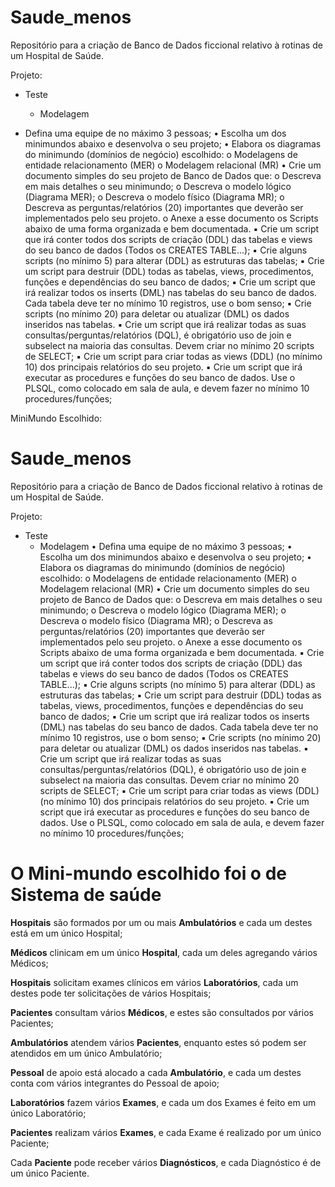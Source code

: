 # Saude_menos
Repositório para a criação de Banco de Dados ficcional relativo à rotinas de um Hospital de Saúde.



Projeto:
- Teste
  - Modelagem

- Defina uma equipe de no máximo 3 pessoas;
  • Escolha um dos minimundos abaixo e desenvolva o seu projeto;
  • Elabora os diagramas do minimundo (domínios de negócio) escolhido:
  o Modelagens de entidade relacionamento (MER)
  o Modelagem relacional (MR)
  • Crie um documento simples do seu projeto de Banco de Dados que:
  o Descreva em mais detalhes o seu minimundo;
  o Descreva o modelo lógico (Diagrama MER);
  o Descreva o modelo físico (Diagrama MR);
  o Descreva as perguntas/relatórios (20) importantes que deverão ser implementados pelo seu projeto.
  o Anexe a esse documento os Scripts abaixo de uma forma organizada e bem documentada.
  ▪ Crie um script que irá conter todos dos scripts de criação (DDL) das tabelas e views do seu banco de dados (Todos os CREATES TABLE...);
  ▪ Crie alguns scripts (no mínimo 5) para alterar (DDL) as estruturas das tabelas;
  ▪ Crie um script para destruir (DDL) todas as tabelas, views, procedimentos, funções e dependências do seu banco de dados;
  ▪ Crie um script que irá realizar todos os inserts (DML) nas tabelas do seu banco de dados. Cada tabela deve ter no mínimo 10 registros, use o bom senso;
  ▪ Crie scripts (no mínimo 20) para deletar ou atualizar (DML) os dados inseridos nas tabelas.
  ▪ Crie um script que irá realizar todas as suas consultas/perguntas/relatórios (DQL), é obrigatório uso de join e subselect na maioria das consultas. Devem criar no mínimo 20 scripts de SELECT;
  ▪ Crie um script para criar todas as views (DDL) (no mínimo 10) dos principais relatórios do seu projeto.
  ▪ Crie um script que irá executar as procedures e funções do seu banco de dados. Use o PLSQL, como colocado em sala de aula, e devem fazer no mínimo 10 procedures/funções;



MiniMundo Escolhido:

# Saude_menos
Repositório para a criação de Banco de Dados ficcional relativo à rotinas de um Hospital de Saúde.



Projeto:
- Teste
  - Modelagem
  • Defina uma equipe de no máximo 3 pessoas;
  • Escolha um dos minimundos abaixo e desenvolva o seu projeto;
  • Elabora os diagramas do minimundo (domínios de negócio) escolhido:
  o Modelagens de entidade relacionamento (MER)
  o Modelagem relacional (MR)
  • Crie um documento simples do seu projeto de Banco de Dados que:
  o Descreva em mais detalhes o seu minimundo;
  o Descreva o modelo lógico (Diagrama MER);
  o Descreva o modelo físico (Diagrama MR);
  o Descreva as perguntas/relatórios (20) importantes que deverão ser implementados pelo seu projeto.
  o Anexe a esse documento os Scripts abaixo de uma forma organizada e bem documentada.
  ▪ Crie um script que irá conter todos dos scripts de criação (DDL) das tabelas e views do seu banco de dados (Todos os CREATES TABLE...);
  ▪ Crie alguns scripts (no mínimo 5) para alterar (DDL) as estruturas das tabelas;
  ▪ Crie um script para destruir (DDL) todas as tabelas, views, procedimentos, funções e dependências do seu banco de dados;
  ▪ Crie um script que irá realizar todos os inserts (DML) nas tabelas do seu banco de dados. Cada tabela deve ter no mínimo 10 registros, use o bom senso;
  ▪ Crie scripts (no mínimo 20) para deletar ou atualizar (DML) os dados inseridos nas tabelas.
  ▪ Crie um script que irá realizar todas as suas consultas/perguntas/relatórios (DQL), é obrigatório uso de join e subselect na maioria das consultas. Devem criar no mínimo 20 scripts de SELECT;
  ▪ Crie um script para criar todas as views (DDL) (no mínimo 10) dos principais relatórios do seu projeto.
  ▪ Crie um script que irá executar as procedures e funções do seu banco de dados. Use o PLSQL, como colocado em sala de aula, e devem fazer no mínimo 10 procedures/funções;



# O Mini-mundo escolhido foi o de Sistema de saúde
**Hospitais** são formados por um ou mais **Ambulatórios** e cada um destes está em um único Hospital;

**Médicos** clinicam em um único **Hospital**, cada um deles agregando vários Médicos;


**Hospitais** solicitam exames clínicos em vários **Laboratórios**, cada um destes pode ter solicitações de vários Hospitais;


**Pacientes** consultam vários **Médicos**, e estes são consultados por vários Pacientes;


**Ambulatórios** atendem vários **Pacientes**, enquanto estes só podem ser atendidos em um único Ambulatório;


**Pessoal** de apoio está alocado a cada **Ambulatório**, e cada um destes conta com vários integrantes do Pessoal de apoio;


**Laboratórios** fazem vários **Exames**, e cada um dos Exames é feito em um único Laboratório;


**Pacientes** realizam vários **Exames**, e cada Exame é realizado por um único Paciente;


Cada **Paciente** pode receber vários **Diagnósticos**, e cada Diagnóstico é de um único Paciente.
